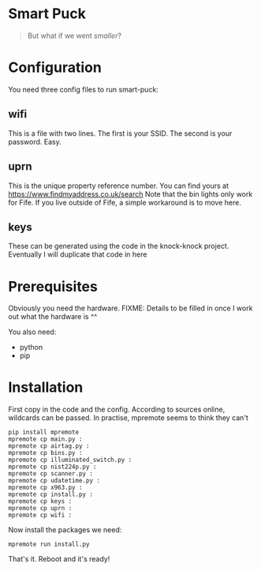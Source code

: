 # Smart Puck
> But what if we went _smaller_?

# Configuration
You need three config files to run smart-puck:

## wifi
This is a file with two lines. The first is your SSID. The second is your password. Easy.

## uprn
This is the unique property reference number. You can find yours at https://www.findmyaddress.co.uk/search
Note that the bin lights only work for Fife. If you live outside of Fife, a simple workaround is to move here.

## keys
These can be generated using the code in the knock-knock project. Eventually I will duplicate that code in here

# Prerequisites
Obviously you need the hardware. 
FIXME: Details to be filled in once I work out what the hardware is ^^

You also need:
   * python
   * pip

# Installation

First copy in the code and the config. According to sources online, wildcards can be passed. In practise, mpremote seems to think they can't

```shell
pip install mpremote
mpremote cp main.py :
mpremote cp airtag.py :
mpremote cp bins.py :
mpremote cp illuminated_switch.py :
mpremote cp nist224p.py :
mpremote cp scanner.py : 
mpremote cp udatetime.py :
mpremote cp x963.py :
mpremote cp install.py :
mpremote cp keys :
mpremote cp uprn :
mpremote cp wifi :
```

Now install the packages we need:
```shell
mpremote run install.py
```

That's it. Reboot and it's ready!